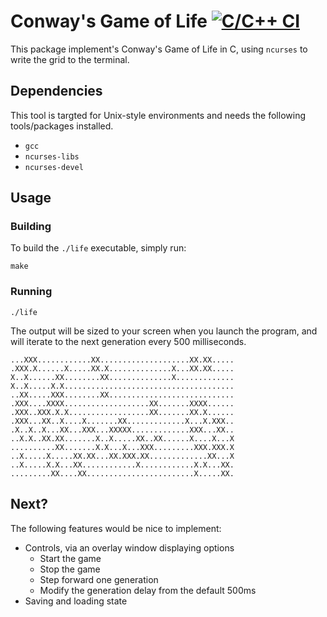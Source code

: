 # Conway's Game of Life [![C/C++ CI](https://github.com/mrundle/conways-game-of-life/actions/workflows/c-cpp.yml/badge.svg)](https://github.com/mrundle/conways-game-of-life/actions/workflows/c-cpp.yml)

This package implement's Conway's Game of Life in C, using `ncurses` to
write the grid to the terminal.

## Dependencies

This tool is targted for Unix-style environments and needs the following
tools/packages installed.

* `gcc`
* `ncurses-libs`
* `ncurses-devel`

## Usage

### Building

To build the `./life` executable, simply run:

```
make
```

### Running

```
./life
```

The output will be sized to your screen when you launch the program,
and will iterate to the next generation every 500 milliseconds.

```
...XXX............XX....................XX.XX.....
.XXX.X......X.....XX.X..............X...XX.XX.....
X..X......XX........XX..............X.............
X..X.....X.X......................................
..XX.....XXX........XX............................
.XXX....XXXX...................XX.......XXXX......
.XXX..XXX.X.X..................XX.......XX.X......
.XXX...XX..X....X.......XX.............X...X.XXX..
.X..X..X...XX...XXX...XXXXX.............XXX...XX..
..X.X..XX.XX.......X..X.....XX..XX......X....X...X
..........XX.......X.X...X...XXX.........XXX.XXX.X
..X.....X.....XX.XX...XX.XXX.XX.............XX...X
..X.....X.X...XX............X............X.X...XX.
.........XX....XX........................X.....XX.
```

## Next?

The following features would be nice to implement:

* Controls, via an overlay window displaying options
  * Start the game
  * Stop the game
  * Step forward one generation
  * Modify the generation delay from the default 500ms
* Saving and loading state
